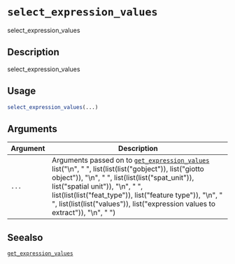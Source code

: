 # `select_expression_values`

select_expression_values


## Description

select_expression_values


## Usage

```r
select_expression_values(...)
```


## Arguments

Argument      |Description
------------- |----------------
`...`     |      Arguments passed on to [`get_expression_values`](#getexpressionvalues)   list("\n", "    ", list(list(list("gobject")), list("giotto object")), "\n", "    ", list(list(list("spat_unit")), list("spatial unit")), "\n", "    ", list(list(list("feat_type")), list("feature type")), "\n", "    ", list(list(list("values")), list("expression values to extract")), "\n", "  ")


## Seealso

[`get_expression_values`](#getexpressionvalues)


